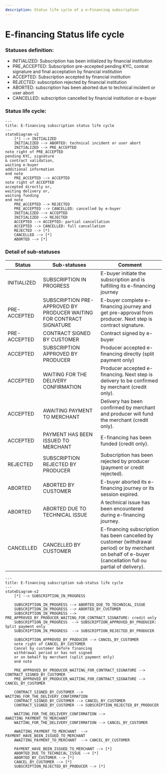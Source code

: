 ```yaml
---
description: Status life cycle of a e-Financing subscription
---
```


# E-financing Status life cycle

### Statuses  definition:

* INITIALIZED: Subscription has been initialized by financial institution
* PRE\_ACCEPTED: Subscription pre-accepted pending KYC, contrat signature and final acceptation by financial institution
* ACCEPTED: Subscription accepted by financial institution
* REJECTED: subscription rejected by financial institution
* ABORTED: subscription has been aborted due to technical incident or user abort
* CANCELLED: subscription cancelled by financial institution or e-buyer&#x20;

### Status life cycle:

```mermaid
---
title: E-financing subscription status life cycle
---
stateDiagram-v2 
    [*] --> INITIALIZED
    INITIALIZED --> ABORTED: technical incident or user abort
    INITIALIZED --> PRE_ACCEPTED
note right of PRE_ACCEPTED
pending KYC, signature 
& contract validation,
waiting e-buyer 
additional information
end note
    PRE_ACCEPTED --> ACCEPTED
note right of ACCEPTED
accepted directly or,
waiting delivery or,
waiting funding
end note
    PRE_ACCEPTED --> REJECTED
    PRE_ACCEPTED --> CANCELLED: cancelled by e-buyer
    INITIALIZED --> ACCEPTED
    INITIALIZED --> REJECTED
    ACCEPTED --> ACCEPTED: partial cancellation
    ACCEPTED --> CANCELLED: full cancellation
    REJECTED --> [*]
    CANCELLED --> [*]
    ABORTED --> [*]

```

### Detail of sub-statuses

| Status       | Sub-statuses                                                         | Comment                                                                                                                                                      |
| ------------ | -------------------------------------------------------------------- | ------------------------------------------------------------------------------------------------------------------------------------------------------------ |
| INITIALIZED  | SUBSCRIPTION IN PROGRESS                                             | E-buyer initiate the subscription and is fulfilling its e-financing journey                                                                                  |
| PRE-ACCEPTED | SUBSCRIPTION PRE-APPROVED BY PRODUCER WAITING FOR CONTRACT SIGNATURE | E-buyer complete e-financing journey and get pre-approval from producer. Next step is contract signature.                                                    |
| PRE-ACCEPTED | CONTRACT SIGNED BY CUSTOMER                                          | Contract signed by e-buyer                                                                                                                                   |
| ACCEPTED     | SUBSCRIPTION APPROVED BY PRODUCER                                    | Producer accepted e-financing directly (split payment only)                                                                                                  |
| ACCEPTED     | WAITING FOR THE DELIVERY CONFIRMATION                                | Producer accepted e-financing. Next step is delivery to be confirmed by merchant (credit only).                                                              |
| ACCEPTED     | AWAITING PAYMENT TO MERCHANT                                         | Delivery has been confirmed by merchant and producer will fund the merchant (credit only).                                                                   |
| ACCEPTED     | PAYMENT HAS BEEN ISSUED TO MERCHANT                                  | E-financing has been funded (credit only).                                                                                                                   |
| REJECTED     | SUBSCRIPTION REJECTED BY PRODUCER                                    | Subscription has been rejected by producer (payment or credit rejected).                                                                                     |
| ABORTED      | ABORTED BY CUSTOMER                                                  | E-buyer aborted its e-financing journey or its session expired.                                                                                              |
| ABORTED      | ABORTED DUE TO TECHNICAL ISSUE                                       | A technical issue has been encountered during e-financing journey.                                                                                           |
| CANCELLED    | CANCELLED BY CUSTOMER                                                | E-financing subscription has been cancelled by customer (withdrawal period) or by merchant on behalf of e-buyer (cancellation full ou partial of delivery).  |



```mermaid fullWidth="true"
---
title: E-financing subscription sub-status life cycle
---
stateDiagram-v2
    [*] --> SUBSCRIPTION_IN_PROGRESS

    SUBSCRIPTION_IN_PROGRESS --> ABORTED_DUE_TO_TECHNICAL_ISSUE
    SUBSCRIPTION_IN_PROGRESS --> ABORTED_BY_CUSTOMER
    SUBSCRIPTION_IN_PROGRESS --> PRE_APPROVED_BY_PRODUCER_WAITING_FOR_CONTRACT_SIGNATURE: credit only
    SUBSCRIPTION_IN_PROGRESS  --> SUBSCRIPTION_APPROVED_BY_PRODUCER: Split payment only
    SUBSCRIPTION_IN_PROGRESS  --> SUBSCRIPTION_REJECTED_BY_PRODUCER

    SUBSCRIPTION_APPROVED_BY_PRODUCER --> CANCEL_BY_CUSTOMER
    note right of CANCEL_BY_CUSTOMER
    Cancel by customer before financing
    withdrawal period or has not signed   
    or on behalf by merchant (split payment only)
    end note

    PRE_APPROVED_BY_PRODUCER_WAITING_FOR_CONTRACT_SIGNATURE --> CONTRACT_SIGNED_BY_CUSTOMER
    PRE_APPROVED_BY_PRODUCER_WAITING_FOR_CONTRACT_SIGNATURE --> CANCEL_BY_CUSTOMER

    CONTRACT_SIGNED_BY_CUSTOMER --> WAITING_FOR_THE_DELIVERY_CONFIRMATION
    CONTRACT_SIGNED_BY_CUSTOMER --> CANCEL_BY_CUSTOMER
    CONTRACT_SIGNED_BY_CUSTOMER --> SUBSCRIPTION_REJECTED_BY_PRODUCER

    WAITING_FOR_THE_DELIVERY_CONFIRMATION --> AWAITING_PAYMENT_TO_MERCHANT
    WAITING_FOR_THE_DELIVERY_CONFIRMATION --> CANCEL_BY_CUSTOMER

    AWAITING_PAYMENT_TO_MERCHANT  --> PAYMENT_HAVE_BEEN_ISSUED_TO_MERCHANT
    AWAITING_PAYMENT_TO_MERCHANT  --> CANCEL_BY_CUSTOMER

    PAYMENT_HAVE_BEEN_ISSUED_TO_MERCHANT --> [*]
    ABORTED_DUE_TO_TECHNICAL_ISSUE --> [*]
    ABORTED_BY_CUSTOMER --> [*]
    CANCEL_BY_CUSTOMER --> [*]
    SUBSCRIPTION_REJECTED_BY_PRODUCER --> [*]

```
